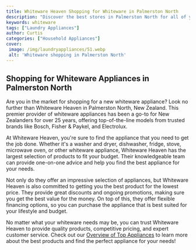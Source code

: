 ```yaml
---
title: Whiteware Heaven Shopping for Whiteware in Palmerston North
description: "Discover the best stores in Palmerston North for all of your whiteware needs Explore the range of products available compare prices and find the perfect items for your home or office Get all the info you need to make your shopping experience stress-free and enjoyable"
keywords: whiteware
tags: ["Laundry Appliances"]
author: Curtis
categories: ["Household Appliances"]
cover: 
 image: /img/laundryappliances/51.webp
 alt: 'Whiteware shopping in Palmerston North'
---
```

## Shopping for Whiteware Appliances in Palmerston North

Are you in the market for shopping for a new whiteware appliance? Look no further than Whiteware Heaven in Palmerston North, New Zealand. This premier provider of whiteware appliances has been a go-to for New Zealanders for over 25 years, offering top-of-the-line models from trusted brands like Bosch, Fisher & Paykel, and Electrolux.

At Whiteware Heaven, you're sure to find the appliance that you need to get the job done. Whether it's a washer and dryer, dishwasher, fridge, stove, microwave oven, or other whiteware appliance, Whiteware Heaven has the largest selection of products to fit your budget. Their knowledgeable team can provide one-on-one advice and help you find the best appliance for your needs.

Not only do they offer an impressive selection of appliances, but Whiteware Heaven is also committed to getting you the best product for the lowest price. They provide great discounts and ongoing promotions, making sure you get the best value for the money. On top of this, they offer flexible financing options, so you can purchase the appliance that is best suited for your lifestyle and budget.

No matter what your whiteware needs may be, you can trust Whiteware Heaven to provide quality products, competitive pricing, and expert customer service. Check out our [Overview of Top Appliances](./pages/appliance-overview) to learn more about the best products and find the perfect appliance for your needs!
